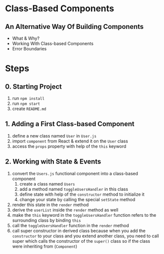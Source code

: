 # Class-Based Components

## An Alternative Way Of Building Components

- What & Why?
- Working With Class-based Components
- Error Boundaries

# Steps

## 0. Starting Project

1. run `npm install`
2. run `npm start`
3. create `README.md`

## 1. Adding a First Class-based Component

1. define a new class named `User` in `User.js`
2. import `component` from React & extend it on the `User` class
3. access the `props` property with help of the `this` keyword

## 2. Working with State & Events

1. convert the `Users.js` functional component into a class-based component
   1. create a class named `Users`
   2. add a method named `toggleUsersHandler` in this class
   3. define state with help of the `constructor` method to initialize it
   4. change your state by calling the special `setState` method
2. render this state in the `render` method
3. derive the `userList` inside the `render` method as well
4. make the `this` keyword in the `toggleUsersHandler` function refers to the surrounding class by binding `this`
5. call the `toggleUsersHandler` function in the `render` method
6. call super constructor in derived class because when you add the `constructor` to your class and you extend another class, you need to call super which calls the constructor of the `super()` class so if the class were inheriting from (`Component`)
